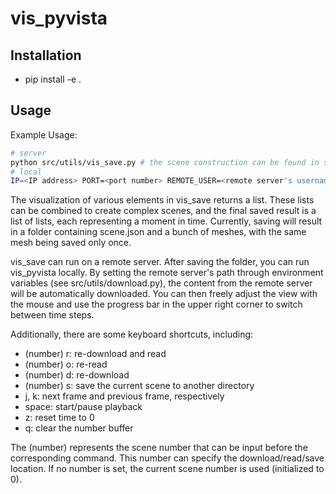 # vis_pyvista

## Installation

* pip install -e .

## Usage

Example Usage:

```bash
# server
python src/utils/vis_save.py # the scene construction can be found in self_test
# local
IP=<IP address> PORT=<port number> REMOTE_USER=<remote server's username> KEY=<path to ssh key> REMOTE_PATH=<directory vis's path on remote server> LOCAL_PATH=./tmp/vis python src/utils/vis_pyvista.py
```

The visualization of various elements in vis_save returns a list. These lists can be combined to create complex scenes, and the final saved result is a list of lists, each representing a moment in time. Currently, saving will result in a folder containing scene.json and a bunch of meshes, with the same mesh being saved only once.

vis_save can run on a remote server. After saving the folder, you can run vis_pyvista locally. By setting the remote server's path through environment variables (see src/utils/download.py), the content from the remote server will be automatically downloaded. You can then freely adjust the view with the mouse and use the progress bar in the upper right corner to switch between time steps. 

Additionally, there are some keyboard shortcuts, including:

- (number) r: re-download and read
- (number) o: re-read
- (number) d: re-download
- (number) s: save the current scene to another directory
- j, k: next frame and previous frame, respectively
- space: start/pause playback
- z: reset time to 0
- q: clear the number buffer

The (number) represents the scene number that can be input before the corresponding command. This number can specify the download/read/save location. If no number is set, the current scene number is used (initialized to 0).
